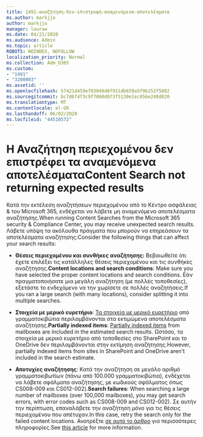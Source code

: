 ```yaml
---
title: 1491-αναζήτηση-δεν-επιστροφή-αναμενόμενα-αποτελέσματα
ms.author: markjjo
author: markjjo
manager: lauraw
ms.date: 04/21/2020
ms.audience: Admin
ms.topic: article
ROBOTS: NOINDEX, NOFOLLOW
localization_priority: Normal
ms.collection: Adm_O365
ms.custom:
- "1491"
- "3200003"
ms.assetid: ''
ms.openlocfilehash: 57421d459ef03049d6f931db659a5f9b253f5002
ms.sourcegitcommit: bc7d6f4f3c9f7060d073f5130e1ec856e248d020
ms.translationtype: MT
ms.contentlocale: el-GR
ms.lasthandoff: 06/02/2020
ms.locfileid: "44510572"
---
```

# <a name="content-search-not-returning-expected-results"></a><span data-ttu-id="7c15e-102">Η Αναζήτηση περιεχομένου δεν επιστρέφει τα αναμενόμενα αποτελέσματα</span><span class="sxs-lookup"><span data-stu-id="7c15e-102">Content Search not returning expected results</span></span>

<span data-ttu-id="7c15e-103">Κατά την εκτέλεση αναζητήσεων περιεχομένου από το Κέντρο ασφάλειας & του Microsoft 365, ενδέχεται να λάβετε μη αναμενόμενα αποτελέσματα αναζήτησης.</span><span class="sxs-lookup"><span data-stu-id="7c15e-103">When running Content Searches from the Microsoft 365 security & Compliance Center, you may receive unexpected search results.</span></span> <span data-ttu-id="7c15e-104">Λάβετε υπόψη τα ακόλουθα πράγματα που μπορούν να επηρεάσουν τα αποτελέσματα αναζήτησης:</span><span class="sxs-lookup"><span data-stu-id="7c15e-104">Consider the following things that can affect your search results:</span></span>

- <span data-ttu-id="7c15e-105">**Θέσεις περιεχομένου και συνθήκες αναζήτησης:** Βεβαιωθείτε ότι έχετε επιλέξει τις κατάλληλες θέσεις περιεχομένου και τις συνθήκες αναζήτησης.</span><span class="sxs-lookup"><span data-stu-id="7c15e-105">**Content locations and search conditions**: Make sure you have selected the proper content locations and search conditions.</span></span> <span data-ttu-id="7c15e-106">Εάν πραγματοποιήσατε μια μεγάλη αναζήτηση (με πολλές τοποθεσίες), εξετάστε το ενδεχόμενο να την χωρίσετε σε πολλές αναζητήσεις.</span><span class="sxs-lookup"><span data-stu-id="7c15e-106">If you ran a large search (with many locations), consider splitting it into multiple searches.</span></span>

- <span data-ttu-id="7c15e-107">**Στοιχεία με μερικό ευρετήριο**: [Τα στοιχεία με μερικό ευρετήριο](https://docs.microsoft.com/microsoft-365/compliance/partially-indexed-items-in-content-search) από γραμματοκιβώτια περιλαμβάνονται στα εκτιμώμενα αποτελέσματα αναζήτησης.</span><span class="sxs-lookup"><span data-stu-id="7c15e-107">**Partially indexed items**:  [Partially indexed items](https://docs.microsoft.com/microsoft-365/compliance/partially-indexed-items-in-content-search) from mailboxes are included in the estimated search results.</span></span> <span data-ttu-id="7c15e-108">Ωστόσο, τα στοιχεία με μερικό ευρετήριο από τοποθεσίες στο SharePoint και το OneDrive δεν περιλαμβάνονται στην εκτίμηση αναζήτησης.</span><span class="sxs-lookup"><span data-stu-id="7c15e-108">However, partially indexed items from sites in SharePoint and OneDrive aren't included in the search estimate.</span></span>

- <span data-ttu-id="7c15e-109">**Αποτυχίες αναζήτησης**: Κατά την αναζήτηση σε μεγάλο αριθμό γραμματοκιβωτίων (πάνω από 100.000 γραμματοκιβώτια), ενδέχεται να λάβετε σφάλματα αναζήτησης, με κωδικούς σφάλματος όπως CS008-009 και CS012-002).</span><span class="sxs-lookup"><span data-stu-id="7c15e-109">**Search failures**: When searching a large number of mailboxes (over 100,000 mailboxes), you may get search errors, with error codes such as CS008-009 and CS012-002).</span></span> <span data-ttu-id="7c15e-110">Σε αυτήν την περίπτωση, επαναλάβετε την αναζήτηση μόνο για τις θέσεις περιεχομένου που απέτυχαν.</span><span class="sxs-lookup"><span data-stu-id="7c15e-110">In this case, retry the search only for the failed content locations.</span></span> <span data-ttu-id="7c15e-111">Ανατρέξτε [σε αυτό το άρθρο](https://docs.microsoft.com/microsoft-365/compliance/retry-failed-content-search) για περισσότερες πληροφορίες.</span><span class="sxs-lookup"><span data-stu-id="7c15e-111">See  [this article](https://docs.microsoft.com/microsoft-365/compliance/retry-failed-content-search) for more information.</span></span>
